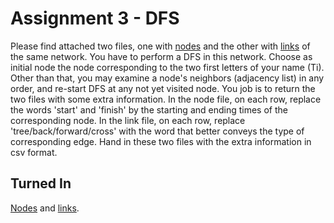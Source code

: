 # Assignment 3 - DFS

Please find attached two files, one with [nodes](nodes.csv) and the other with [links](links.csv) of the same network. You have to perform a DFS in this network. Choose as initial node the node corresponding to the two first letters of your name (Ti). Other than that, you may examine a node's neighbors (adjacency list) in any order, and re-start DFS at any not yet visited node. You job is to return the two files with some extra information. In the node file, on each row, replace the words 'start' and 'finish' by the starting and ending times of the corresponding node. In the link file, on each row, replace 'tree/back/forward/cross' with the word that better conveys the type of corresponding edge. Hand in these two files with the extra information in csv format.

## Turned In

[Nodes](turnin/nodes.csv) and [links](turnin/links.csv).
